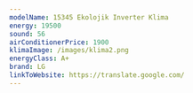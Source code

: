 ```yaml
---
modelName: 15345 Ekolojik Inverter Klima
energy: 19500
sound: 56
airConditionerPrice: 1900
klimaImage: /images/klima2.png
energyClass: A+
brand: LG
linkToWebsite: https://translate.google.com/
---
```

